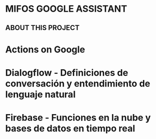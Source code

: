 # MIFOS GOOGLE ASSISTANT


## ABOUT THIS PROJECT

# Actions on Google
# Dialogflow - Definiciones de conversación y entendimiento de lenguaje natural
# Firebase - Funciones en la nube y bases de datos en tiempo real

